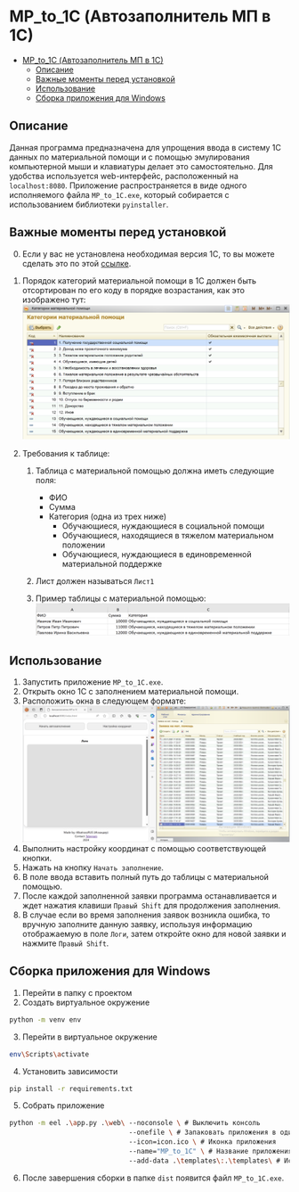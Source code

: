 # MP_to_1C (Автозаполнитель МП в 1C)
- [MP\_to\_1C (Автозаполнитель МП в 1C)](#mp_to_1c-автозаполнитель-мп-в-1c)
  - [Описание](#описание)
  - [Важные моменты перед установкой](#важные-моменты-перед-установкой)
  - [Использование](#использование)
  - [Сборка приложения для Windows](#сборка-приложения-для-windows)

## Описание
Данная программа предназначена для упрощения ввода в систему 1С данных по материальной помощи и с помощью эмулирования компьютерной мыши и клавиатуры делает это самостоятельно. Для удобства используется web-интерфейс, расположенный на `localhost:8080`. Приложение распространяется в виде одного исполняемого файла `MP_to_1C.exe`, который собирается с использованием библиотеки `pyinstaller`.

## Важные моменты перед установкой

0. Если у вас не установлена необходимая версия 1C, то вы можете сделать это по этой [ссылке](https://drive.google.com/file/d/1dFQWBLDxfwtiYzuN52BIOyhC7CEi0OFc/view?usp=sharing).

1. Порядок категорий материальной помощи в 1C должен быть отсортирован по его коду в порядке возрастания, как это изображено тут: ![Категории материальной помощи](./.images/1C_categories.png)

2. Требования к таблице:
   1.  Таблица с материальной помощью должна иметь следующие поля:
          - ФИО
          - Сумма
          - Категория (одна из трех ниже)
            - Обучающиеся, нуждающиеся в социальной помощи
            - Обучающиеся, находящиеся в тяжелом материальном положении
            - Обучающиеся, нуждающиеся в единовременной материальной поддержке
  
   2. Лист должен называться `Лист1`

   3. Пример таблицы с материальной помощью: ![Таблица с материальной помощью](./.images/MP_table.png)

## Использование
1. Запустить приложение `MP_to_1C.exe`.
2. Открыть окно 1C с заполнением материальной помощи.
3. Расположить окна в следующем формате:
![Вид окна 1С](./.images/Desktop_view.png)
4. Выполнить настройку координат с помощью соответствующей кнопки.
5. Нажать на кнопку `Начать заполнение`.
6. В поле ввода вставить полный путь до таблицы с материальной помощью.
7. После каждой заполненной заявки программа останавливается и ждет нажатия клавиши `Правый Shift` для продолжения заполнения.
8. В случае если во время заполнения заявок возникла ошибка, то вручную заполните данную заявку, используя информацию отображаемую в поле `Логи`, затем откройте окно для новой заявки и нажмите `Правый Shift`.

## Сборка приложения для Windows
1. Перейти в папку с проектом
2. Создать виртуальное окружение
```bash
python -m venv env
```
3. Перейти в виртуальное окружение
```bash
env\Scripts\activate
```
4. Установить зависимости
```bash
pip install -r requirements.txt
```
5. Собрать приложение
```bash
python -m eel .\app.py .\web\ --noconsole \ # Выключить консоль
                              --onefile \ # Запаковать приложения в один файл
                              --icon=icon.ico \ # Иконка приложения
                              --name="MP_to_1C" \ # Название приложения
                              --add-data .\templates\:.\templates\ # Использование необходимых изображений
```
6. После завершения сборки в папке `dist` появится файл `MP_to_1C.exe`.